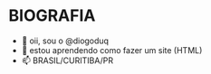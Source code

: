 # BIOGRAFIA
- 👋 oii, sou o @diogoduq
- 🌱 estou aprendendo como fazer um site (HTML)
- 📫 BRASIL/CURITIBA/PR

<!---
diogoduq/diogoduq is a ✨ special ✨ repository because its `README.md` (this file) appears on your GitHub profile.
You can click the Preview link to take a look at your changes.
--->
